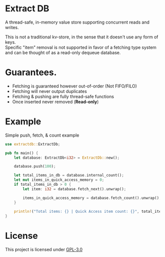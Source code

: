 # Extract DB
A thread-safe, in-memory value store supporting concurrent reads and writes.<br/>

This is not a traditional kv-store, in the sense that it doesn't use any form of keys.<br/>
Specific "item" removal is not supported in favor of a fetching type system and can be thought of as a read-only dequeue database.

# Guarantees.
- Fetching is guaranteed however out-of-order (Not FIFO/FILO)
- Fetching will never output duplicates
- Fetching & pushing are fully thread-safe functions
- Once inserted never removed (**Read-only**)

# Example
Simple push, fetch, & count example
```rust
use extractdb::ExtractDb;

pub fn main() {
    let database: ExtractDb<i32> = ExtractDb::new();

    database.push(100);

    let total_items_in_db = database.internal_count();
    let mut items_in_quick_access_memory = 0;
    if total_items_in_db > 0 {
        let item: i32 = database.fetch_next().unwrap();

        items_in_quick_access_memory = database.fetch_count().unwrap();
    }
    
    println!("Total items: {} | Quick Access item count: {}", total_items_in_db, items_in_quick_access_memory);
}
```

# License
This project is licensed under [GPL-3.0](LICENSE)